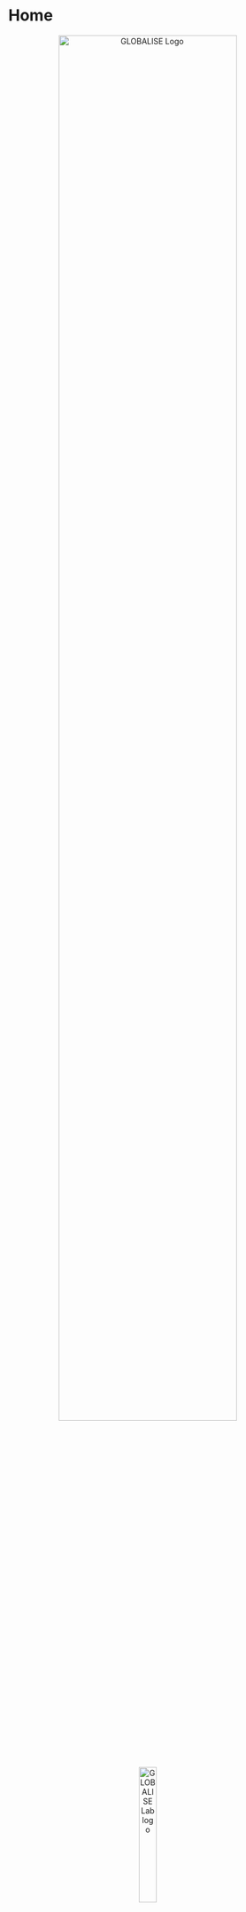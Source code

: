 <!-- ---
hide:
  - toc
--- -->

# Home 

<!-- ![GLOBALISE G](static/img/logo/globalise_g.svg) -->
<p style="text-align: center">
<img src="static/img/logo/globalise.svg" alt="GLOBALISE Logo" width="80%"/> <br>
<img src="static/img/logo/globalise_lab.svg" alt="GLOBALISE Lab logo" width="25%"/>
</p>

The aim of the [GLOBALISE project](https://globalise.huygens.knaw.nl/) is to develop an online infrastructure that unlocks the key series of VOC documents and reports for advanced research methods. On this site, we share experiments and prototypes related to our datasets and infrastructure. We welcome [your feedback](https://globalise.huygens.knaw.nl/contact-us/).

### Experiments

- [Word Embeddings](experiments/GLOBALISE_Word2Vec_Lab.ipynb) trained on the c. 5 million pages of VOC transcriptions.
- [Viewer for transcriptions](experiments/htr-viewer.md) of the c. 5 million pages of VOC documents that comprise the GLOBALISE corpus.
- [Visualization of places](experiments/places-visualization.md) occurring in the c. 5 million pages of VOC documents that comprise the GLOBALISE corpus.
- [Search Interface for the General Missives of the VOC](experiments/blacklab-search-interface-general-missives.md), as edited and published in 14 book volumes over the period 1960-2017.
- [Text-Fabric Serialization of the General Missives of the VOC](experiments/text-fabric-general-missives.md), especially suited for computational analysis of this corpus.
    

